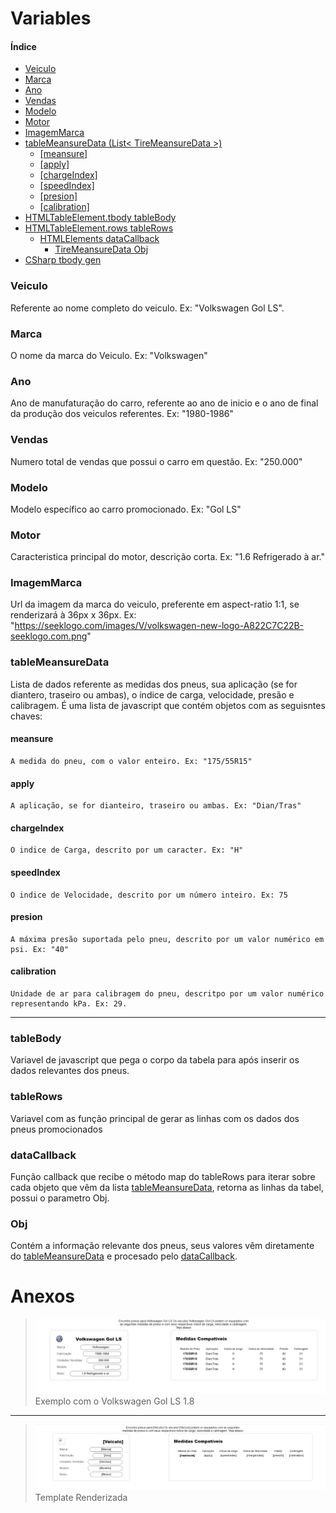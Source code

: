 # Variables

#### Índice

- [Veiculo](#Veiculo)
- [Marca](#Marca)
- [Ano](#Ano)
- [Vendas](#Vendas)
- [Modelo](#Modelo)
- [Motor](#Motor)
- [ImagemMarca](#ImagemMarca)
- [tableMeansureData (List< TireMeansureData >)](#tableMeansureData)
  - [[meansure]](#meansure)
  - [[apply]](#apply)
  - [[chargeIndex]](#chargeIndex)
  - [[speedIndex]](#speedIndex)
  - [[presion]](#presion)
  - [[calibration]](#calibration)
- [HTMLTableElement.tbody tableBody](#tableBody)
- [HTMLTableElement.rows tableRows](#tableRows)
  - [HTMLElements dataCallback](#dataCallback)
    - [TireMeansureData Obj](#Obj)
- [CSharp tbody gen](#tbody-gen)

### Veiculo

Referente ao nome completo do veiculo. Ex: "Volkswagen Gol LS".

### Marca

O nome da marca do Veiculo. Ex: "Volkswagen"

### Ano

Ano de manufaturação do carro, referente ao ano de inicio e o ano de final da produção dos veiculos referentes. Ex: "1980-1986"

### Vendas

Numero total de vendas que possui o carro em questão. Ex: "250.000"

### Modelo

Modelo específico ao carro promocionado. Ex: "Gol LS"

### Motor

Caracteristica principal do motor, descrição corta. Ex: "1.6 Refrigerado à ar."

### ImagemMarca

Url da imagem da marca do veiculo, preferente em aspect-ratio 1:1, se renderizará à 36px x 36px. Ex: "https://seeklogo.com/images/V/volkswagen-new-logo-A822C7C22B-seeklogo.com.png"

### tableMeansureData

Lista de dados referente as medidas dos pneus, sua aplicação (se for diantero, traseiro ou ambas), o indice de carga, velocidade, presão e calibragem. É uma lista de javascript que contém objetos com as seguisntes chaves:

#### meansure

    A medida do pneu, com o valor enteiro. Ex: "175/55R15"

#### apply

    A aplicação, se for dianteiro, traseiro ou ambas. Ex: "Dian/Tras"

#### chargeIndex

    O indice de Carga, descrito por um caracter. Ex: "H"

#### speedIndex

    O indice de Velocidade, descrito por um número inteiro. Ex: 75

#### presion

    A máxima presão suportada pelo pneu, descrito por um valor numérico em psi. Ex: "40"

#### calibration

    Unidade de ar para calibragem do pneu, descritpo por um valor numérico representando kPa. Ex: 29.

---

### tableBody

Variavel de javascript que pega o corpo da tabela para após inserir os dados relevantes dos pneus.

### tableRows

Variavel com as função principal de gerar as linhas com os dados dos pneus promocionados

### dataCallback

Função callback que recibe o método map do tableRows para iterar sobre cada objeto que vêm da lista [tableMeansureData](#tableMeansureData), retorna as linhas da tabel, possui o parametro Obj.

### Obj

Contém a informação relevante dos pneus, seus valores vêm diretamente do [tableMeansureData](#tableMeansureData) e procesado pelo [dataCallback](#dataCallback).

# Anexos

> ![example](example.png)
> Exemplo com o Volkswagen Gol LS 1.8

---

> ![template](template.png)
> Template Renderizada
